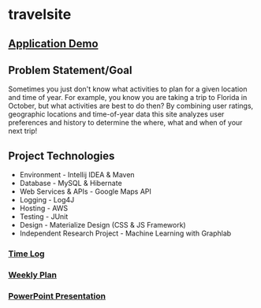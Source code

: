 # travelsite

## [Application Demo](https://youtu.be/EX-2E7wRg60)

## Problem Statement/Goal
Sometimes you just don't know what activities to plan for a given location and time of year. For example, you know you are taking a trip to Florida in October, but what activities are best to do then? By combining user ratings, geographic locations and time-of-year data this site analyzes user preferences and history to determine the where, what and when of your next trip!

## Project Technologies
* Environment - Intellij IDEA & Maven
* Database - MySQL & Hibernate
* Web Services & APIs - Google Maps API
* Logging - Log4J
* Hosting - AWS
* Testing - JUnit
* Design - Materialize Design (CSS & JS Framework)
* Independent Research Project - Machine Learning with Graphlab

### [Time Log](/TimeLog.md)
### [Weekly Plan](/weeklyPlan.md)
### [PowerPoint Presentation](https://docs.google.com/presentation/d/1b3sqcEvYz_4DqGbXiZc7_A2Zyss3zSx11RrMn7iZXS0/edit?usp=sharing)
